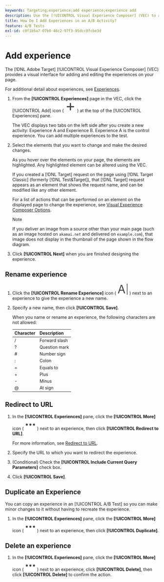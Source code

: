 ```yaml
---
keywords: Targeting;experience;add experience;experience add
description: Use the [!UICONTROL Visual Experience Composer] (VEC) to add experiences to activities.
title: How Do I Add Experiences in an A/B Activity?
feature: A/B Tests
exl-id: c0f1b5a7-07b0-46c2-97f3-95dcc0fcbe3d
---
```

# Add experience

The [!DNL Adobe Target] [!UICONTROL Visual Experience Composer] (VEC) provides a visual interface for adding and editing the experiences on your page.

For additional detail about experiences, see [Experiences](/help/main/c-experiences/experiences.md#concept_A2E10F6AFB3D4AEAB6951EE14688848D). 

1. From the **[!UICONTROL Experiences]** page in the VEC, click the [!UICONTROL Add] icon ( ![Add icon](/help/main/assets/icons/Add.svg) ) at the top of the [!UICONTROL Experiences] pane.

   The VEC displays two tabs on the left side after you create a new activity: Experience A and Experience B. Experience A is the control experience. You can add multiple experiences to the test.

1. Select the elements that you want to change and make the desired changes.

   As you hover over the elements on your page, the elements are highlighted. Any highlighted element can be altered using the VEC.

   If you created a [!DNL Target] request on the page using [!DNL Target Classic] (formerly [!DNL Test&Target]), that [!DNL Target] request appears as an element that shows the request name, and can be modified like any other element.

   For a list of actions that can be performed on an element on the displayed page to change the experience, see [Visual Experience Composer Options](/help/main/c-experiences/c-visual-experience-composer/viztarget-options.md).

   >[!NOTE]
   >
   >If you deliver an image from a source other than your main page (such as an image hosted on `akamai.net` and delivered on `example.com`), that image does not display in the thumbnail of the page shown in the flow diagram.

1. Click **[!UICONTROL Next]** when you are finished designing the experience.

## Rename experience

1. Click the **[!UICONTROL Rename Experience]** icon ( ![Rename icon](/help/main/assets/icons/Rename.svg) ) next to an experience to give the experience a new name.

2. Specify a new name, then click **[!UICONTROL Save]**.

   When you name or rename an experience, the following characters are not allowed: 

   | Character | Description |
   |--- |--- |
   |/|Forward slash|
   |?|Question mark|
   |#|Number sign|
   |:|Colon|
   |=|Equals to|
   |+|Plus|
   |-|Minus|
   |@|At sign|

## Redirect to URL

1. In the **[!UICONTROL Experiences]** pane, click the **[!UICONTROL More]** icon ( ![More icon](/help/main/assets/icons/MoreSmall.svg) ) next to an experience, then click **[!UICONTROL Redirect to URL]**.

   For more information, see [Redirect to URL](/help/main/c-experiences/c-visual-experience-composer/redirect-offer.md).
   
1. Specify the URL to which you want to redirect the experience.

1. (Conditional) Check the **[!UICONTROL Include Current Query Parameters]** check box.

1. Click **[!UICONTROL Save]**.

## Duplicate an Experience

You can copy an experience in an [!UICONTROL A/B Test] so you can make minor changes to it without having to recreate the experience. 

1. In the **[!UICONTROL Experiences]** pane, click the **[!UICONTROL More]** icon ( ![More icon](/help/main/assets/icons/MoreSmall.svg) ) next to an experience, then click **[!UICONTROL Duplicate]**. 

## Delete an experience

1. In the **[!UICONTROL Experiences]** pane, click the **[!UICONTROL More]** icon ( ![More icon](/help/main/assets/icons/MoreSmall.svg) ) next to an experience, click **[!UICONTROL Delete]**, then click **[!UICONTROL Delete]** to confirm the action.
